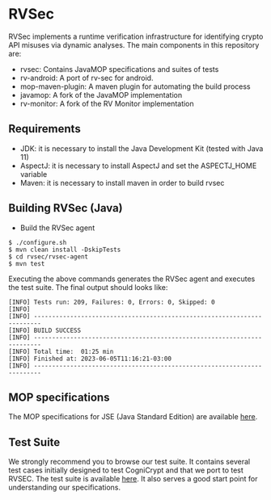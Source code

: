 # RVSec

RVSec implements a runtime verification infrastructure 
for identifying crypto API misuses via dynamic analyses. 
The main components in this repository are:

   * rvsec: Contains JavaMOP specifications and suites of tests
   * rv-android: A port of rv-sec for android. 
   * mop-maven-plugin: A maven plugin for automating the build process
   * javamop: A fork of the JavaMOP implementation
   * rv-monitor: A fork of the RV Monitor implementation

## Requirements

   * JDK: it is necessary to install the Java Development Kit (tested with Java 11) 
   * AspectJ: it is necessary to install AspectJ and set the ASPECTJ_HOME variable
   * Maven: it is necessary to install maven in order to build rvsec
   
## Building RVSec (Java)

   * Build the RVSec agent
   
```
$ ./configure.sh
$ mvn clean install -DskipTests
$ cd rvsec/rvsec-agent
$ mvn test
```

Executing the above commands generates the RVSec agent and executes the 
test suite. The final output should looks like: 

```
[INFO] Tests run: 209, Failures: 0, Errors: 0, Skipped: 0
[INFO] 
[INFO] ------------------------------------------------------------------------
[INFO] BUILD SUCCESS
[INFO] ------------------------------------------------------------------------
[INFO] Total time:  01:25 min
[INFO] Finished at: 2023-06-05T11:16:21-03:00
[INFO] ------------------------------------------------------------------------
```

## MOP specifications 

The MOP specifications for JSE (Java Standard Edition) are available [here](https://github.com/PAMunb/rvsec/tree/master/rvsec/rvsec-agent/src/main/mop). 

## Test Suite

We strongly recommend you to browse our test suite. It contains several test cases 
initially designed to test CogniCrypt and that we port to test RVSEC. 
The test suite is available [here](https://github.com/PAMunb/rvsec/tree/master/rvsec/rvsec-agent/src/test/java/br/unb/cic/mop/bench01). It also serves a good start point for understanding our 
specifications. 

   
